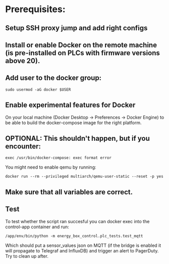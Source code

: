 # Prerequisites:

## Setup SSH proxy jump and add right configs

## Install or enable Docker on the remote machine (is pre-installed on PLCs with firmware versions above 20).

## Add user to the docker group: 

`sudo usermod -aG docker $USER`

## Enable experimental features for Docker

On your local machine (Docker Desktop -> Preferences -> Docker Engine) to be able to build the docker-compose image for the right platform.

## OPTIONAL: This shouldn't happen, but if you encounter: 
`exec /usr/bin/docker-compose: exec format error`

You might need to enable qemu by running:

`docker run --rm --privileged multiarch/qemu-user-static --reset -p yes`

## Make sure that all variables are correct. 

## Test
To test whether the script ran succesful you can docker exec into the control-app container and run:

`/app/env/bin/python -m energy_box_control.plc_tests.test_mqtt`

Which should put a sensor_values json on MQTT (if the bridge is enabled it will propagate to Telegraf and InfluxDB) and trigger an alert to PagerDuty. Try to clean up after. 
